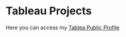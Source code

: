# Tableau Projects

Here you can access my [Tablea Public Profile](https://public.tableau.com/app/profile/uziel.cardelas.10)

